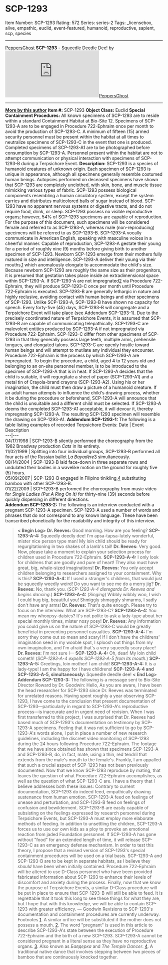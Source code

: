 # SCP-1293
Item Number: SCP-1293
Rating: 572
Series: series-2
Tags: _licensebox, alive, empathic, euclid, event-featured, humanoid, reproductive, sapient, scp, species

---

[PeppersGhost](javascript:;)
**SCP-1293** \- Squeedle Deedle Dee! by [![PeppersGhost](https://www.wikidot.com/avatar.php?userid=1553042&amp;size=small&amp;timestamp=1724858328)](http://www.wikidot.com/user:info/peppersghost)[PeppersGhost](http://www.wikidot.com/user:info/peppersghost)
* * *
**[More by this author](/peppersghost)**
**Item #:** SCP-1293
**Object Class:** Euclid
**Special Containment Procedures:** All known specimens of SCP-1293 are to reside within a standard Containment Habitat at Bio-Site 12. Specimens of SCP-1293-A are to be engaged in Procedure 722-Ephraim once per month to avoid the production of SCP-1293-C. A minimum of fifteen (15) armed security personnel must be present within the habitat at all times to neutralize specimens of SCP-1293-C in the event that one is produced. Completed specimens of SCP-1293-A1 are to be photographed before consumption by SCP-1293-A. Personnel present within the habitat are not to attempt communication or physical interaction with specimens of SCP-1293-B during a Terpsichore Event.
**Description:** SCP-1293 is a species of humanoid creatures of unknown origin. Each specimen of SCP-1293 is unique in appearance, although all specimens generally resemble costumed human beings. Autopsies performed on deceased specimens have shown that SCP-1293 are completely unclothed, with skin, bone, and muscle tissue mimicking various types of fabric. SCP-1293 possess biological components resembling a human circulatory system, except the system carries and distributes multicolored balls of sugar instead of blood. SCP-1293 have no apparent nervous systems or digestive tracts, and do not require food, drink, or sleep. SCP-1293 possess no visible reproductive organs; however, 54% of SCP-1293 specimens are capable of reproduction. For the purpose of this document, such specimens will be considered female and referred to as SCP-1293-A, whereas male (non-reproducing) specimens will be referred to as SCP-1293-B.
SCP-1293-A vocally communicate in American English, speaking with masculine voices in a cheerful manner. Capable of reproduction, SCP-1293-A gestate their young for a period of roughly nine (9) months before giving birth to another specimen of SCP-1293. Newborn SCP-1293 emerge from their mothers fully matured in size and intelligence. SCP-1293-A deliver their young via their mouths,[1](javascript:;) which anomalously elongate to accommodate the child's size. Because newborn SCP-1293 are roughly the same size as their progenitors, it is presumed that gestation takes place inside an extradimensional space within SCP-1293-A. If SCP-1293-A are not impregnated[2](javascript:;) via Procedure 722-Ephraim, they will produce SCP-1293-C once per month until Procedure 722-Ephraim is executed.
SCP-1293-B are generally lethargic in nature and highly reclusive, avoiding contact with human beings and other specimens of SCP-1293. Unlike SCP-1293-A, SCP-1293-B have shown no capacity for speech. Every forty-five (45) days, SCP-1293-B will congregate and a Terpsichore Event will take place (see Addendum SCP-1293-1). Due to the precisely coordinated nature of Terpsichore Events, it is assumed that SCP-1293-B are capable of communicating telepathically.
SCP-1293-C are malevolent entities produced by SCP-1293-A if not impregnated via Procedure 722-Ephraim. SCP-1293-C differ from other specimens of SCP-1293 in that they generally possess large teeth, multiple arms, prehensile tongues, and elongated talons. SCP-1293-C are openly hostile toward human beings and will attempt to mutilate any individual they encounter.
Procedure 722-Ephraim is the process by which SCP-1293-A are impregnated. To begin the procedure, a child, aged 4 to 12 years old and belonging to an on-site personnel member, is to be introduced to the specimen of SCP-1293-A that is in heat. If SCP-1293-A decides that the child is suitable, it will regurgitate a sheet of paper (SCP-1293-A1) and a metal tin of Crayola-brand crayons (SCP-1293-A2). Using his or her imagination, the child must then draw a picture of a humanoid creature. If an adult human attempts to influence the child's drawing process, whether it be during the procedure or beforehand, SCP-1293-A will announce that the child is unsuitable and a different child must be selected. If SCP-1293-A deems the completed SCP-1293-A1 acceptable, it will devour it, thereby impregnating SCP-1293-A. The resulting SCP-1293 specimen will resemble the drawing on SCP-1293-A1.
**Addendum SCP-1293-1:** The following is a table listing examples of recorded Terpsichore Events:
Date | Event Description  
---|---  
04/17/1998 | SCP-1293-B silently performed the choreography from the 1982 Broadway production _Cats_ in its entirety.  
11/02/1999 | Splitting into four individual groups, SCP-1293-B performed all four acts of the Russian ballet _La Bayadère_[3](javascript:;) simultaneously.  
08/14/2004 | SCP-1293-B laid face-down in three separate rows and undulated their bodies in a wavelike motion on the ground for roughly five (5) hours.  
05/09/2007 | SCP-1293-B engaged in Filipino tinikling,[4](javascript:;) substituting bamboo with other SCP-1293-B.  
01/22/2009 | SCP-1293-B performed the choreography from music video for _Single Ladies (Put A Ring On It)_ for thirty-nine (39) seconds before quickly dispersing in different directions.  
**Addendum SCP-1293-2:** The following is an interview conducted with a pregnant SCP-1293-A specimen. SCP-1293-A used a number of words and phrases that do not correspond to any known language. These have been transcribed phonetically for the readability and integrity of this interview.
> **< Begin Log>**
> **Dr. Reeves:** Good morning. How are you feeling?
> **SCP-1293-A-4:** Squeedly deedly dee! I'm apsa-tapsa-lutely wonderful, mister nice person type man! My loin child should be ready for regurgitationing in two shakes of a lamb's tail!
> **Dr. Reeves:** Very good. Now, please take a moment to explain your selection process for children used in Procedure 722-Ephraim.
> **SCP-1293-A-4:** I only look for childrens that are goodly and pure of heart! They also must have great, big, whale-sized imaginations!
> **Dr. Reeves:** You only accept children belonging to researchers assigned to your containment. Why is this?
> **SCP-1293-A-4:** If I used a stranger's childrens, that would just be squeedly weedly weird! Do you want to see me do a merry jig?
> **Dr. Reeves:** No, thank you.
> (_SCP-1293-A-4 disregards Dr. Reeves and begins dancing._)
> **SCP-1293-A-4:** (_Singing_) Wibbly wibbly woo, I wish I could hug big, beautiful you! Shmiggly shmaggly shmarms, I sadly don't have any arms!
> **Dr. Reeves:** That's quite enough. Please try to focus on the interview. What are SCP-1293-C?
> **SCP-1293-A-4:** You mean my whoopsy-daisies? It's not polite to ask a lady-type about her special monthly times, mister nosy posy!
> **Dr. Reeves:** Any information you could give us on the nature of SCP-1293-C would be greatly beneficial in preventing personnel casualties.
> **SCP-1293-A-4:** I'm sorry they come out so mean and scary! If I don't have the childrens' imagination seed in my wooble spot, I sploosh out things from my own imagination, and I'm afraid that's a very squeedly scary place!
> **Dr. Reeves:** I'm not sure I—
> **SCP-1293-A-4:** Oh, dear! My loin child cometh!
> (_SCP-1293-A-4 expells SCP-1293-A-5 from its mouth._)
> **SCP-1293-A-5:** Greetings, loin mother! I am child!
> **SCP-1293-A-4:** It is a lady-type! I am the happy for I have childrens!
> **SCP-1293-A-4 and SCP-1293-A-5, simultaneously:** Squeedle deedle dee!
> **< End Log>**
**Addendum SCP-1293-3:** The following is a message sent to Bio-Site Director Roward by Dr. Goodwin:
> Hello,
> As you are aware, I have been the head researcher for SCP-1293 since Dr. Reeves was terminated for unrelated reasons. Having spent roughly a year observing SCP-1293, I have come to the conclusion that present documentation of SCP-1293—particularly in regard to SCP-1293-A's reproductive process—is inaccurate and in urgent need of revision.
> When I was first transferred to this project, I was surprised that Dr. Reeves had based much of SCP-1293's documentation on testimony by SCP-1293-A specimens. Feeling that it was not sufficient to go by SCP-1293-A's words alone, I put in place a number of new research guidelines, including the discreet video monitoring of SCP-1293 during the 24 hours following Procedure 722-Ephraim. The footage that we have since obtained has shown that specimens SCP-1293-A and SCP-1293-B, do, in fact, mate, using a thin, red tendril that extends from the male's mouth to the female's. Frankly, I am appalled that such a crucial aspect of SCP-1293 has not been previously documented.
> Now that we know SCP-1293 reproduce by mating, that leaves the question of what Procedure 722-Ephraim accomplishes, as well as the question of what SCP-1293-C are. I have a theory that I believe addresses both these issues:
> Contrary to current documentation, SCP-1293 do indeed feed, empathically drawing sustenance from human emotion. SCP-1293-A feed on feelings of unease and perturbation, and SCP-1293-B feed on feelings of confusion and bewilderment. SCP-1293-B are easily capable of subsisting on the feelings expressed by research personnel during Terpsichore Events, but SCP-1293-A must employ more elaborate methods of feeding. In addition to unsettling the children, SCP-1293-A forces us to use our own kids as a ploy to provoke an emotional reaction from jaded Foundation personnel. If SCP-1293-A has gone without "food" for an extended length of time, it will release SCP-1293-C as an emergency defense mechanism.
> In order to test this theory, I propose that a revised version of SCP-1293's special containment procedures will be used on a trial basis. SCP-1293-A and SCP-1293-B are to be kept in separate habitats, as I believe they _should_ have been when initially contained. Procedure 722-Ephraim will be altered to use D-Class personnel who have been provided fabricated information about SCP-1293 to enhance their levels of discomfort and anxiety during the process. Finally, now that we know the purpose of Terpsichore Events, a similar D-Class procedure will be put in place to ensure that SCP-1293-B will still be able to feed.
> It is regrettable that it took this long to see these things for what they are, but I hope that with this knowledge, we will be able to contain SCP-1293 with greater efficiency.
> — Goodwin
Revisions to SCP-1293's documentation and containment procedures are currently underway.
Footnotes
[1](javascript:;). A similar orifice will be substituted if the mother does not possess a mouth.
[2](javascript:;). The word "pregnant" is used in this article to describe SCP-1293-A's state between the execution of Procedure 722-Ephraim and the birth of a new SCP-1293. SCP-1293-A cannot be considered pregnant in a literal sense as they have no reproductive organs.
[3](javascript:;). Also known as _Баядерка_ and _The Temple Dancer_.
[4](javascript:;). A traditional native dance that involves stepping between two pieces of bamboo that are continuously knocked together.